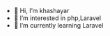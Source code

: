 - 👋 Hi, I’m khashayar
- 👀 I’m interested in php,Laravel
- 🌱 I’m currently learning Laravel

<!---
btcHunter7/btcHunter7 is a ✨ special ✨ repository because its `README.md` (this file) appears on your GitHub profile.
You can click the Preview link to take a look at your changes.
--->
